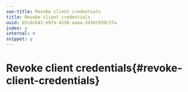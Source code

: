 ```yaml
---
seo-title: Revoke client credentials
title: Revoke client credentials
uuid: b5c6cb41-e97a-4256-aaaa-3416c939c37a
index: y
internal: n
snippet: y
---
```


# Revoke client credentials{#revoke-client-credentials}

